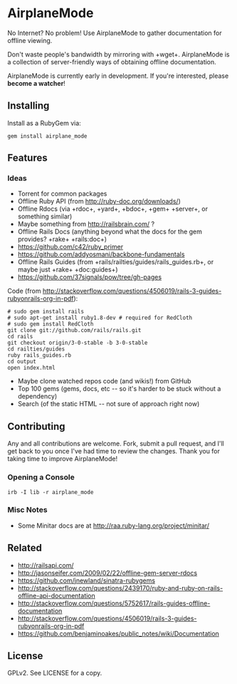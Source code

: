 # AirplaneMode

No Internet? No problem! Use AirplaneMode to gather documentation for offline viewing.

Don't waste people's bandwidth by mirroring with +wget+.  AirplaneMode is a collection of server-friendly ways of obtaining offline documentation.

AirplaneMode is currently early in development.  If you're interested, please **become a watcher**!

## Installing

Install as a RubyGem via:

    gem install airplane_mode

## Features

### Ideas

* Torrent for common packages
* Offline Ruby API (from http://ruby-doc.org/downloads/)
* Offline Rdocs (via +rdoc+, +yard+, +bdoc+, +gem+ +server+, or something similar)
* Maybe something from http://railsbrain.com/ ?
* Offline Rails Docs (anything beyond what the docs for the gem provides?  +rake+ +rails:doc+)
* https://github.com/c42/ruby_primer
* https://github.com/addyosmani/backbone-fundamentals
* Offline Rails Guides (from +rails/railties/guides/rails_guides.rb+, or maybe just +rake+ +doc:guides+)
* https://github.com/37signals/pow/tree/gh-pages

Code (from http://stackoverflow.com/questions/4506019/rails-3-guides-rubyonrails-org-in-pdf):

    # sudo gem install rails
    # sudo apt-get install ruby1.8-dev # required for RedCloth
    # sudo gem install RedCloth
    git clone git://github.com/rails/rails.git
    cd rails
    git checkout origin/3-0-stable -b 3-0-stable
    cd railties/guides
    ruby rails_guides.rb
    cd output
    open index.html

* Maybe clone watched repos code (and wikis!) from GitHub
* Top 100 gems (gems, docs, etc -- so it's harder to be stuck without a dependency)
* Search (of the static HTML -- not sure of approach right now)

## Contributing

Any and all contributions are welcome.  Fork, submit a pull request, and I'll get back to you once I've had time to review the changes.  Thank you for taking time to improve AirplaneMode!

### Opening a Console

    irb -I lib -r airplane_mode

### Misc Notes

* Some Minitar docs are at http://raa.ruby-lang.org/project/minitar/

## Related

* http://railsapi.com/
* http://jasonseifer.com/2009/02/22/offline-gem-server-rdocs
* https://github.com/jnewland/sinatra-rubygems
* http://stackoverflow.com/questions/2439170/ruby-and-ruby-on-rails-offline-api-documentation
* http://stackoverflow.com/questions/5752617/rails-guides-offline-documentation
* http://stackoverflow.com/questions/4506019/rails-3-guides-rubyonrails-org-in-pdf
* https://github.com/benjaminoakes/public_notes/wiki/Documentation

## License

GPLv2.  See LICENSE for a copy.

